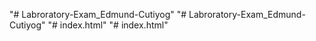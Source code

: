 "# Labroratory-Exam_Edmund-Cutiyog" 
"# Labroratory-Exam_Edmund-Cutiyog" 
"# index.html" 
"# index.html" 
